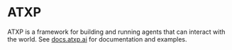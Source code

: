 # ATXP

ATXP is a framework for building and running agents that can interact with the world. See [docs.atxp.ai](docs.atxp.ai) for documentation and examples.